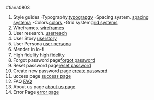 #tiana0803
1. Style guides
-Typography.[typograpgy](https://www.figma.com/file/kDCI1y7yvPq16hHCpObLj5/Team-7_Authwiki?node-id=199%3A429)
-Spacing system. [spacing systema](https://www.figma.com/file/kDCI1y7yvPq16hHCpObLj5/Team-7_Authwiki?node-id=199%3A492)
-Colors.[colors](https://www.figma.com/file/kDCI1y7yvPq16hHCpObLj5/Team-7_Authwiki?node-id=111%3A316)
-Grid system[grid systems](https://www.figma.com/file/kDCI1y7yvPq16hHCpObLj5/Team-7_Authwiki?node-id=472%3A2488)
2. Wireframes. [wireframes](https://www.figma.com/file/kDCI1y7yvPq16hHCpObLj5/Team-7_Authwiki?node-id=251%3A9711)
3. User research. [userreach](https://docs.google.com/document/d/16SsUgj_M8aikR1rlvDK0dmPqz-eISI7B_6mv1WwvIpk/edit?usp=sharing)
4. User Story [userstory](https://www.figma.com/file/8gUAln2Adg3QiUvbki4CyM/Team-7_Authwiki?node-id=65%3A1447)
5. User Persona [user persona](https://www.figma.com/file/8gUAln2Adg3QiUvbki4CyM/Team-7_Authwiki?node-id=65%3A1402)
6. Mender in lo-fi
7. High fidelity [high fidelity](https://www.figma.com/file/kDCI1y7yvPq16hHCpObLj5/Team-7_Authwiki?node-id=251%3A9806)
8. Forgot password page[forgot password](https://www.figma.com/file/kDCI1y7yvPq16hHCpObLj5/Team-7_Authwiki?node-id=1571%3A2789)
9. Reset password page[reset password](https://www.figma.com/file/kDCI1y7yvPq16hHCpObLj5/Team-7_Authwiki?node-id=2002%3A2658)
10. Create new password page [create password](https://www.figma.com/file/kDCI1y7yvPq16hHCpObLj5/Team-7_Authwiki?node-id=2002%3A2762)
11. uccess page [success page](https://www.figma.com/file/kDCI1y7yvPq16hHCpObLj5/Team-7_Authwiki?node-id=1574%3A2673)
12. FAQ [FAQ](https://www.figma.com/file/kDCI1y7yvPq16hHCpObLj5/Team-7_Authwiki?node-id=1100%3A2826)
13. About us page [about us page](https://www.figma.com/file/kDCI1y7yvPq16hHCpObLj5/Team-7_Authwiki?node-id=1412%3A2944)
14. Error Page [error page](https://www.figma.com/file/kDCI1y7yvPq16hHCpObLj5/Team-7_Authwiki?node-id=1026%3A5096)























